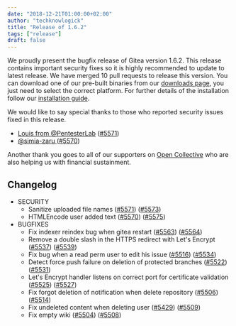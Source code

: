```yaml
---
date: "2018-12-21T01:00:00+02:00"
author: "techknowlogick"
title: "Release of 1.6.2"
tags: ["release"]
draft: false
---
```


We proudly present the bugfix release of Gitea version 1.6.2. This release contains important
security fixes so it is highly recommended to update to latest release.
We have merged 10 pull requests to release this version.
You can download one of our pre-built binaries from our [downloads page](https://dl.gitea.io/gitea/1.6.2/),
you just need to select the correct platform. For further details of the installation follow our [installation guide](https://docs.gitea.io/en-us/install-from-binary/).

We would like to say special thanks to those who reported security issues fixed in this release.

* [Louis from @PentesterLab](https://github.com/PentesterLab) ([#5571](https://github.com/go-gitea/gitea/pull/5571))
* [@simia-zaru ](https://github.com/simia-zaru ) ([#5570](https://github.com/go-gitea/gitea/pull/5570))

Another thank you goes to all of our supporters on [Open Collective](https://opencollective.com/gitea)
who are also helping us with financial sustainment.

<!--more-->

## Changelog
* SECURITY
  * Sanitize uploaded file names ([#5571](https://github.com/go-gitea/gitea/pull/5571)) ([#5573](https://github.com/go-gitea/gitea/pull/5573))
  * HTMLEncode user added text ([#5570](https://github.com/go-gitea/gitea/pull/5570)) ([#5575](https://github.com/go-gitea/gitea/pull/5575))
* BUGFIXES
  * Fix indexer reindex bug when gitea restart ([#5563](https://github.com/go-gitea/gitea/pull/5563)) ([#5564](https://github.com/go-gitea/gitea/pull/5564))
  * Remove a double slash in the HTTPS redirect with Let's Encrypt ([#5537](https://github.com/go-gitea/gitea/pull/5537)) ([#5539](https://github.com/go-gitea/gitea/pull/5539))
  * Fix bug when a read perm user to edit his issue ([#5516](https://github.com/go-gitea/gitea/pull/5516)) ([#5534](https://github.com/go-gitea/gitea/pull/5534))
  * Detect force push failure on deletion of protected branches ([#5522](https://github.com/go-gitea/gitea/pull/5522)) ([#5531](https://github.com/go-gitea/gitea/pull/5531))
  * Let's Encrypt handler listens on correct port for certificate validation ([#5525](https://github.com/go-gitea/gitea/pull/5525)) ([#5527](https://github.com/go-gitea/gitea/pull/5527))
  * Fix forgot deletion of notification when delete repository ([#5506](https://github.com/go-gitea/gitea/pull/5506)) ([#5514](https://github.com/go-gitea/gitea/pull/5514))
  * Fix undeleted content when deleting user ([#5429](https://github.com/go-gitea/gitea/pull/5429)) ([#5509](https://github.com/go-gitea/gitea/pull/5509))
  * Fix empty wiki ([#5504](https://github.com/go-gitea/gitea/pull/5504)) ([#5508](https://github.com/go-gitea/gitea/pull/5508))
